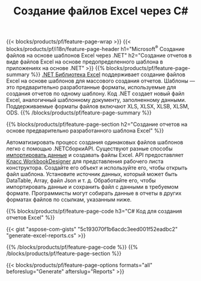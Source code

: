 ﻿---
title: Создание файлов Excel через C#
url: /ru/net/assembly/
description: Создание электронных таблиц Microsoft Excel из листа шаблона с использованием кода C#
---
{{< blocks/products/pf/feature-page-wrap >}}
{{< blocks/products/pf/i18n/feature-page-header h1="Microsoft<sup>&reg;</sup> Создание файлов на основе шаблонов Excel через .NET" h2="Создание отчетов в виде файлов Excel на основе предопределенного шаблона в приложениях на основе .NET" >}}
{{% blocks/products/pf/feature-page-summary %}}
[.NET Библиотека Excel](/cells/net/) поддерживает создание файлов Excel на основе шаблонов для массового создания отчетов. Шаблоны — это предварительно разработанные форматы, используемые для создания отчетов по одному шаблону. Код .NET создает новый файл Excel, аналогичный шаблонному документу, заполненному данными. Поддерживаемые форматы файлов включают XLS, XLSX, XLSB, XLSM, ODS.
{{% /blocks/products/pf/feature-page-summary %}}

{{% blocks/products/pf/feature-page-section h2="Создание отчетов на основе предварительно разработанного шаблона Excel" %}}

Автоматизировать процесс создания одинаковых файлов шаблонов легко с помощью .NETСборкиAPI. Существуют разные способы [импортировать данные](https://docs.aspose.com/cells/net/import-data-into-worksheet/#importing-data-from-json) и создавать файлы Excel. API предоставляет [Класс WorkbookDesigner](https://reference.aspose.com/cells/net/aspose.cells/workbookdesigner) для представления рабочего листа конструктора. Создайте его объект и используйте его, чтобы открыть файл шаблона. Установите источник данных, который может быть DataTable, Array, файл Json и т. д. Обработайте его, чтобы импортировать данные и сохранить файл с данными в требуемом формате. Программисты могут собирать данные в отчеты в других форматах файлов по ссылкам, указанным ниже.



{{% blocks/products/pf/feature-page-code h3="C# Код для создания отчетов Excel" %}}

{{< gist "aspose-com-gists" "5c193070f1b6acdc3eed001f52eadbc2" "generate-excel-reports.cs" >}}

{{% /blocks/products/pf/feature-page-code %}}
{{% /blocks/products/pf/feature-page-section %}}

{{< blocks/products/pf/feature-page-options formats="all" beforeslug="Generate" afterslug="Reports" >}}